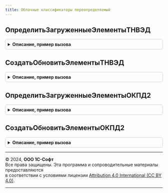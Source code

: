 ```yaml
---
title: Облачные классификаторы переопределяемый
---
```



## ОпределитьЗагруженныеЭлементыТНВЭД
<details style="margin: 1em 0; padding: 0.5em; border: 1px solid #ccc; border-radius: 6px;">

<summary style="font-weight: bold; cursor: pointer;">Описание, пример вызова</summary>

```bsl

// Определение загруженных элементов ТНВЭД
// Процедура используется в форме онлайн-подбора элементов классификатора ТН ВЭД
// для установки отметок у имеющихся в базе элементов (в режиме загрузки элементов),
// а также при обновлении классификатора и в других служебных методах.
//
// Параметры:
//  Элементы - Массив - коды имеющихся в базе элементов классификатора. Элементы массива должны иметь тип Строка.
//                      Допустимо передавать коды в формате с пробелами так, как они указываются в классификаторе
//                      ("ХХХХ ХХ ХХХ Х" - 13 символов) или без ("ХХХХХХХХХХ" - 10 символов).
//
Процедура ОпределитьЗагруженныеЭлементыТНВЭД(Элементы) Экспорт
```

Пример вызова
```bsl
ОблачныеКлассификаторыПереопределяемый.ОпределитьЗагруженныеЭлементыТНВЭД(Элементы) 
```
</details>

## СоздатьОбновитьЭлементыТНВЭД
<details style="margin: 1em 0; padding: 0.5em; border: 1px solid #ccc; border-radius: 6px;">

<summary style="font-weight: bold; cursor: pointer;">Описание, пример вызова</summary>

```bsl

// Создание или обновление элементов ТНВЭД
//
// Параметры:
//  ДанныеСервиса - ТаблицаЗначений - данные, полученные из сервиса. Колонки:
//                    * Идентификатор           - Число  - идентификатор элемента на стороне сервиса (служебное);
//                    * Код                     - Строка - код элемента классификатора в формате "ХХХХ ХХ ХХХ Х";
//                    * КодРодителя             - Строка - код элемента, являющегося родителем, в формате с пробелами;
//                    * Порядок                 - Число  - поле для упорядочивания элементов (служебное);
//                    * ДатаНачалаДействия      - Дата   - дата начала действия элемента классификатора;
//                    * ДатаОкончанияДействия   - Дата   - дата окончания действия элемента классификатора;
//                    * Наименование            - Строка - наименование элемента;
//                    * НаименованиеПолное      - Строка - наименование элемента, включающее наименования родителей;
//                    * Описание                - Строка - описание элемента;
//                    * КодОКЕИ                 - Строка - код элемента справочника ОКЕИ;
//                    * Сырьевой                - Булево - признак, указывающий на принадлежность товаров к сырьевым;
//                    * ТаможеннаяПошлина       - Строка - ставка таможенной пошлины и дополнительная информация;
//                    * СтавкаНДС               - Строка - ставка НДС;
//                    * ПодлежитУтилизации      - Булево - признак, указывающий на необходимость утилизации товаров;
//                    * ИзменениеСоставаТоваров - Булево - признак, указывающий на изменение состава товаров,
//                                                         относящихся к элементу;
//  Отказ - Булево - если Истина, обновление будет считаться неуспешным.
//
Процедура СоздатьОбновитьЭлементыТНВЭД(ДанныеСервиса, Отказ) Экспорт
```

Пример вызова
```bsl
ОблачныеКлассификаторыПереопределяемый.СоздатьОбновитьЭлементыТНВЭД(ДанныеСервиса, Отказ) 
```
</details>

## ОпределитьЗагруженныеЭлементыОКПД2
<details style="margin: 1em 0; padding: 0.5em; border: 1px solid #ccc; border-radius: 6px;">

<summary style="font-weight: bold; cursor: pointer;">Описание, пример вызова</summary>

```bsl

// Определение загруженных элементов ОКПД 2
// Процедура заполняет переданный параметр массивом кодов классификатора, имеющихся в базе.
// Используется в форме онлайн-подбора элементов классификатора
// для установки отметок у имеющихся в базе элементов (в режиме загрузки элементов),
// а также при обновлении классификатора и в других служебных методах.
//
// Параметры:
//  ЭлементыКлассификатора - Массив - коды имеющихся в базе элементов классификатора.
//        Элементы массива должны иметь тип Строка(12).
//          Форматы кодов:
//          А - Раздел;
//          ХХ - Класс;
//          ХХ.Х - Подкласс;
//          ХХ.ХХ - Группа;
//          ХХ.ХХ.Х - Подгруппа;
//          ХХ.ХХ.ХХ - Вид;
//          ХХ.ХХ.ХХ.ХХ0 - Категория;
//          ХХ.ХХ.ХХ.ХХХ - Подкатегория;
//          где Х - цифры от 0 до 9; А - буква от А до Я
//
Процедура ОпределитьЗагруженныеЭлементыОКПД2(ЭлементыКлассификатора) Экспорт
```

Пример вызова
```bsl
ОблачныеКлассификаторыПереопределяемый.ОпределитьЗагруженныеЭлементыОКПД2(ЭлементыКлассификатора) 
```
</details>

## СоздатьОбновитьЭлементыОКПД2
<details style="margin: 1em 0; padding: 0.5em; border: 1px solid #ccc; border-radius: 6px;">

<summary style="font-weight: bold; cursor: pointer;">Описание, пример вызова</summary>

```bsl

// Создание или обновление элементов классификатора ОКПД 2
//
// Параметры:
//  ДанныеСервиса - ТаблицаЗначений - данные, полученные из сервиса. Колонки:
//    * Идентификатор           - Число - идентификатор элемента на стороне сервиса (служебное);
//    * Код                     - Строка - код элемента классификатора;
//    * КодРодителя             - Строка - код родителя элементов;
//    * Порядок                 - Число - поле для упорядочивания элементов (служебное);
//    * ДатаНачалаДействия      - Дата - дата начала действия элемента классификатора;
//    * ДатаОкончанияДействия   - Дата - дата окончания действия элемента классификатора;
//    * Наименование            - Строка - наименование элемента;
//    * Описание                - Строка - описание элемента;
//    * КодОКЕИ                 - Строка - код элемента справочника ОКЕИ;
//  Отказ - Булево - если Истина, обновление будет считаться не успешным.
//
Процедура СоздатьОбновитьЭлементыОКПД2(ДанныеСервиса, Отказ) Экспорт
```

Пример вызова
```bsl
ОблачныеКлассификаторыПереопределяемый.СоздатьОбновитьЭлементыОКПД2(ДанныеСервиса, Отказ) 
```
</details>

---

© 2024, **ООО 1С-Софт**  
Все права защищены. Эта программа и сопроводительные материалы предоставляются  
в соответствии с условиями лицензии [Attribution 4.0 International (CC BY 4.0)](https://creativecommons.org/licenses/by/4.0/legalcode).

---
